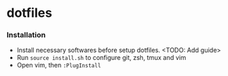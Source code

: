 # dotfiles

### Installation
- Install necessary softwares before setup dotfiles. <TODO: Add guide>
- Run `source install.sh` to configure git, zsh, tmux and vim
- Open vim, then `:PlugInstall`

